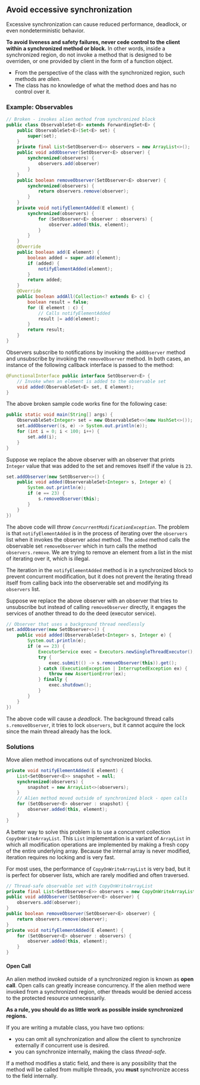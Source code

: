 ## Avoid eccessive synchronization
Excessive synchronization can cause reduced performance, deadlock, or even nondeterministic behavior.

**To avoid liveness and safety failures, never cede control to the client within a synchronized method or block.** In other words, inside a synchronized region, do not invoke a method that is designed to be overriden, or one provided by client in the form of a function object.
* From the perspective of the class with the synchronized region, such methods are *alien*.
* The class has no knowledge of what the method does and has no control over it.

### Example: Observables
```java
// Broken - invokes alien method from synchronized block
public class ObservableSet<E> extends ForwardingSet<E> {
    public ObservableSet<E>(Set<E> set) {
        super(set);
    }
    private final List<SetObserver<E>> observers = new ArrayList<>();
    public void addObserver(SetObserver<E> observer) {
        synchronized(observers) {
            observers.add(observer)
        }
    }
    public boolean removeObserver(SetObserver<E> observer) {
        synchronized(observers) {
            return observers.remove(observer);
        }
    }
    private void notifyElementAdded(E element) {
        synchronized(observers) {
            for (SetObserver<E> observer : observers) {
                observer.added(this, element);
            }
        }
    }
    @Override
    public boolean add(E element) {
        boolean added = super.add(element);
        if (added) {
            notifyElementAdded(element);
        }
        return added;
    }
    @Override
    public boolean addAll(Collection<? extends E> c) {
        boolean result = false;
        for (E element : c) {
            // Calls notifyElementAdded
            result |= add(element);
        }
        return result;
    }
}
```

Observers subscribe to notifications by invoking the `addObserver` method and unsubscribe by invoking the `removeObserver` method. In both cases, an instance of the following callback interface is passed to the method:

```java
@FunctionalInterface public interface SetObserver<E> {
    // Invoke when an element is added to the observable set
    void added(ObservableSet<E> set, E element);
}
```

The above broken sample code works fine for the following case:

```java
public static void main(String[] args) {
    ObservableSet<Integer> set = new ObservableSet<>(new HashSet<>());
    set.addObserver((s, e) -> System.out.println(e));
    for (int i = 0; i < 100; i++) {
        set.add(i);
    }
}
```

Suppose we replace the above observer with an observer that prints `Integer` value that was added to the set and removes itself if the value is `23`.

```java
set.addObserver(new SetObserver<>() {
    public void added(ObserverableSet<Integer> s, Integer e) {
        System.out.println(e);
        if (e == 23) {
            s.removeObserver(this);
        }
    }
})
```

The above code will *throw `ConcurrentModificationException`*. The problem is that `notifyElementAdded` is in the process of iterating over the `observers` list when it invokes the observer `added` method. The `added` method calls the observable set `removeObserver` which in turn calls the method `observers.remove`. We are trying to remove an element from a list in the mist of iterating over it, which is illegal.

The iteration in the `notifyElementAdded` method is in a synchronized block to prevent concurrent modification, but it does not prevent the iterating thread itself from calling back into the observerable set and modifying its `observers` list.

Suppose we replace the above observer with an observer that tries to unsubscribe but instead of calling `removeObserver` directly, it engages the services of another thread to do the deed (executor service).

```java
// Observer that uses a background thread needlessly
set.addObserver(new SetObserver<>() {
    public void added(ObserverableSet<Integer> s, Integer e) {
        System.out.println(e);
        if (e == 23) {
            ExecutorService exec = Executors.newSingleThreadExecutor();
            try {
                exec.submit(() -> s.removeObserver(this)).get();
            } catch (ExecutionException | InterruptedException ex) {
                throw new AssertionError(ex);
            } finally {
                exec.shutdown();
            }
        }
    }
})
```

The above code will cause a *deadlock*. The background thread calls `s.removeObserver`, it tries to lock `observers`, but it cannot acquire the lock since the main thread already has the lock.

### Solutions
Move alien method invocations out of synchronized blocks.

```java
private void notifyElementAdded(E element) {
    List<SetObserver<E>> snapshot = null;
    synchronized(observers) {
        snapshot = new ArrayList<>(observers);
    }
    // Alien method moved outside of synchronized block - open calls
    for (SetObserver<E> observer : snapshot) {
        observer.added(this, element);
    }
}
```

A better way to solve this problem is to use a concurrent collection `CopyOnWriteArrayList`. This `List` implementation is a variant of `ArrayList` in which all modification operations are implemented by making a fresh copy of the entire underlying array. Because the internal array is never modified, iteration requires no locking and is very fast.

For most uses, the performance of `CopyOnWriteArrayList` is very bad, but it is perfect for observer lists, which are rarely modified and often traversed.

```java
// Thread-safe observable set with CopyOnWriteArrayList
private final List<SetObserver<E>> observers = new CopyOnWriteArrayList<>();
public void addObserver(SetObserver<E> observer) {
    observers.add(observer);
}
public boolean removeObserver(SetObserver<E> observer) {
    return observers.remove(observer);
}
private void notifyElementAdded(E element) {
    for (SetObserver<E> observer : observers) {
        observer.added(this, element);
    }
}
```

#### Open Call
An alien method invoked outside of a synchronized region is known as **open call**. Open calls can greatly increase concurrency. If the alien method were invoked from a synchronized region, other threads would be denied access to the protected resource unnecessarily.

**As a rule, you should do as little work as possible inside synchronized regions.**

If you are writing a mutable class, you have two options:
* you can omit all synchronization and allow the client to synchronize externally if concurrent use is desired.
* you can synchronize internally, making the class *thread-safe*.

If a method modifies a static field, and there is any possibility that the method will be called from multiple threads, you **must** synchronize access to the field internally.